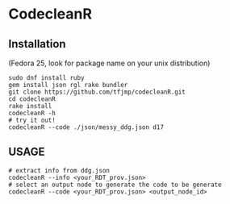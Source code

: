 # CodecleanR

## Installation

(Fedora 25, look for package name on your unix distribution)

```
sudo dnf install ruby
gem install json rgl rake bundler
git clone https://github.com/tfjmp/codecleanR.git
cd codecleanR
rake install
codecleanR -h
# try it out!
codecleanR --code ./json/messy_ddg.json d17
```

## USAGE

```
# extract info from ddg.json
codecleanR --info <your_RDT_prov.json>
# select an output node to generate the code to be generate
codecleanR --code <your_RDT_prov.json> <output_node_id>
```
